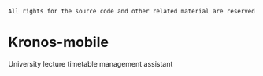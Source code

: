 `All rights for the source code and other related material are reserved`

# Kronos-mobile
University lecture timetable management assistant
